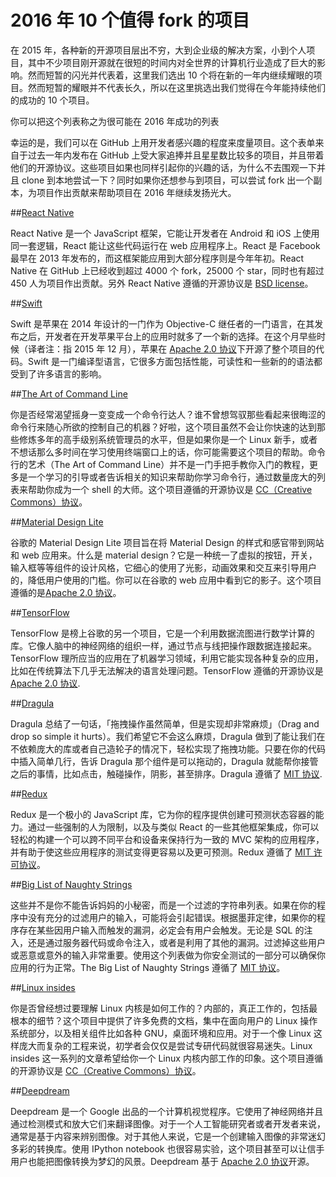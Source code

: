 2016 年 10 个值得 fork 的项目
===

在 2015 年，各种新的开源项目层出不穷，大到企业级的解决方案，小到个人项目，其中不少项目刚开源就在很短的时间内对全世界的计算机行业造成了巨大的影响。然而短暂的闪光并代表着，这里我们选出 10 个将在新的一年内继续耀眼的项目。然而短暂的耀眼并不代表长久，所以在这里挑选出我们觉得在今年能持续他们的成功的 10 个项目。

你可以把这个列表称之为很可能在 2016 年成功的列表

幸运的是，我们可以在 GitHub 上用开发者感兴趣的程度来度量项目。这个表单来自于过去一年内发布在 GitHub 上受大家追捧并且星星数比较多的项目，并且带着他们的开源协议。这些项目如果也同样引起你的兴趣的话，为什么不去围观一下并且 clone 到本地尝试一下？同时如果你还想参与到项目，可以尝试 fork 出一个副本，为项目作出贡献来帮助项目在 2016 年继续发扬光大。

##[React Native][1]

React Native 是一个 JavaScript 框架，它能让开发者在 Android 和 iOS 上使用同一套逻辑，React 能让这些代码运行在 web 应用程序上。React 是 Facebook 最早在 2013 年发布的，而这框架能应用到大部分程序则是今年年初。React Native 在 GitHub 上已经收到超过 4000 个 fork，25000 个 star，同时也有超过 450 人为项目作出贡献。另外 React Native 遵循的开源协议是 [BSD license][2]。

##[Swift][3]


Swift 是苹果在 2014 年设计的一门作为 Objective-C 继任者的一门语言，在其发布之后，开发者在开发苹果平台上的应用时就多了一个新的选择。在这个月早些时候（译者注：指 2015 年 12 月），苹果在 [Apache 2.0 协议][4]下开源了整个项目的代码。Swift 是一门编译型语言，它很多方面包括性能，可读性和一些新的的语法都受到了许多语言的影响。

##[The Art of Command Line][5]

你是否经常渴望摇身一变变成一个命令行达人？谁不曾想驾驭那些看起来很晦涩的命令行来随心所欲的控制自己的机器？好啦，这个项目虽然不会让你快速的达到那些修炼多年的高手级别系统管理员的水平，但是如果你是一个 Linux 新手，或者不想话那么多时间在学习使用终端窗口上的话，你可能需要这个项目的帮助。命令行的艺术（The Art of Command Line）并不是一门手把手教你入门的教程，更多是一个学习的引导或者告诉相关的知识来帮助你学习命令行，通过数量庞大的列表来帮助你成为一个 shell 的大师。这个项目遵循的开源协议是 [CC（Creative Commons）协议][6]。

##[Material Design Lite][7]

谷歌的 Material Design Lite 项目旨在将 Material Design 的样式和感官带到网站和 web 应用来。什么是 material design？它是一种统一了虚拟的按钮，开关，输入框等等组件的设计风格，它细心的使用了光影，动画效果和交互来引导用户的，降低用户使用的门槛。你可以在谷歌的 web 应用中看到它的影子。这个项目遵循的是[Apache 2.0 协议][8]。


##[TensorFlow][9]


TensorFlow 是榜上谷歌的另一个项目，它是一个利用数据流图进行数学计算的库。它像人脑中的神经网络的组织一样，通过节点与线把操作跟数据连接起来。TensorFlow 理所应当的应用在了机器学习领域，利用它能实现各种复杂的应用，比如在传统算法下几乎无法解决的语言处理问题。TensorFlow 遵循的开源协议是 [Apache 2.0 协议][10].


##[Dragula][11]


Dragula 总结了一句话，「拖拽操作虽然简单，但是实现却非常麻烦」（Drag and drop so simple it hurts）。我们希望它不会这么麻烦，Dragula 做到了能让我们在不依赖庞大的库或者自己造轮子的情况下，轻松实现了拖拽功能。只要在你的代码中插入简单几行，告诉 Dragula 那个组件是可以拖动的，Dragula 就能帮你接管之后的事情，比如点击，触碰操作，阴影，甚至排序。Dragula 遵循了 [MIT 协议][12].

##[Redux][13]

Redux 是一个极小的 JavaScript 库，它为你的程序提供创建可预测状态容器的能力。通过一些强制的人为限制，以及与类似 React 的一些其他框架集成，你可以轻松的构建一个可以跨不同平台和设备来保持行为一致的 MVC 架构的应用程序，并有助于使这些应用程序的测试变得更容易以及更可预测。Redux 遵循了 [MIT 许可协议][14]。

##[Big List of Naughty Strings][15]

这些并不是你不能告诉妈妈的小秘密，而是一个过滤的字符串列表。如果在你的程序中没有充分的过滤用户的输入，可能将会引起错误。根据墨菲定律，如果你的程序存在某些因用户输入而触发的漏洞，必定会有用户会触发。无论是 SQL 的注入，还是通过服务器代码或命令注入，或者是利用了其他的漏洞。过滤掉这些用户或恶意或意外的输入非常重要。使用这个列表做为你安全测试的一部分可以确保你应用的行为正常。The Big List of Naughty Strings 遵循了 [MIT 协议][16]。

##[Linux insides][17]

你是否曾经想过要理解 Linux 内核是如何工作的？内部的，真正工作的，包括最根本的细节？这个项目中提供了许多免费的文档，集中在面向用户的 Linux 操作系统部分，以及相关组件比如各种 GNU，桌面环境和应用。对于一个像 Linux 这样庞大而复杂的工程来说，初学者会仅仅是尝试专研代码就很容易迷失。Linux insides 这一系列的文章希望给你一个 Linux 内核内部工作的印象。这个项目遵循的开源协议是 [CC（Creative Commons）协议][18]。

##[Deepdream][19]

Deepdream 是一个 Google 出品的一个计算机视觉程序。它使用了神经网络并且通过检测模式和放大它们来翻译图像。对于一个人工智能研究者或者开发者来说，通常是基于内容来辨别图像。对于其他人来说，它是一个创建输入图像的非常迷幻多彩的转换库。使用 IPython notebook 也很容易实验，这个项目甚至可以让信手用户也能把图像转换为梦幻的风景。Deepdream 基于 [Apache 2.0 协议][20]开源。


[1]: https://github.com/facebook/react-native
[2]: https://github.com/facebook/react-native/blob/master/LICENSE
[3]: https://github.com/apple/swift
[4]: https://github.com/apple/swift/blob/master/LICENSE.txt
[5]: https://github.com/jlevy/the-art-of-command-line
[6]: http://creativecommons.org/licenses/by-sa/4.0/
[7]: https://github.com/google/material-design-lite
[8]: https://github.com/google/material-design-lite/blob/master/LICENSE
[9]: https://github.com/tensorflow/tensorflow
[10]: https://github.com/tensorflow/tensorflow/blob/master/LICENSE
[11]: https://github.com/bevacqua/dragula
[12]: https://github.com/bevacqua/dragula/blob/master/license
[13]: https://github.com/rackt/redux
[14]: https://github.com/rackt/redux/blob/master/LICENSE.md
[15]: https://github.com/minimaxir/big-list-of-naughty-strings
[16]: https://github.com/minimaxir/big-list-of-naughty-strings/blob/master/LICENSE
[17]: https://github.com/0xAX/linux-insides
[18]: http://creativecommons.org/licenses/by-nc-sa/4.0/
[19]: https://github.com/google/deepdream
[20]: https://github.com/google/deepdream/blob/master/LICENSE

